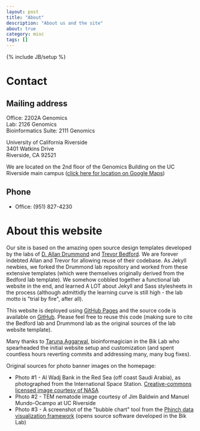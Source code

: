 ```yaml
---
layout: post
title: "About"
description: "About us and the site"
about: true
category: misc
tags: []
---
```

{% include JB/setup %}

<a name="purpose"></a>

# Contact

## Mailing address

Office: 2202A Genomics<br/>
Lab: 2126 Genomics<br/>
Bioinformatics Suite: 2111 Genomics<br/>

University of California Riverside<br/>
3401 Watkins Drive<br/>
Riverside, CA 92521<br/>

We are located on the 2nd floor of the Genomics Building on the UC Riverside main campus ([click here for location on Google Maps])

## Phone<br/>
* Office: (951) 827-4230

[click here for location on Google Maps]: https://www.google.com/maps/place/Genomics/@33.9727142,-117.325547,16.8z/data=!4m5!3m4!1s0x0:0xb3dc04e5ed19435a!8m2!3d33.9715188!4d-117.3263441

# About this website

Our site is based on the amazing open source design templates developed by the labs of [D. Allan Drummond] and [Trevor Bedford]. We are forever indebted Allan and Trevor for allowing reuse of their codebase. As Jekyll newbies, we forked the Drummond lab repository and worked from these extensive templates (which were themselves originally derived from the Bedford lab template). We somehow cobbled together a functional lab website in the end, and learned A LOT about Jekyll and Sass stylesheets in the process (although admittidly the learning curve is still high - the lab motto is "trial by fire", after all).

This website is deployed using [GitHub Pages] and the source code is available on [GitHub]. Please feel free to reuse this code (making sure to cite the Bedford lab and Drummond lab as the original sources of the lab website template).

Many thanks to [Taruna Aggarwal], bioinformagician in the Bik Lab who spearheaded the initial website setup and customization (and spent countless hours reverting commits and addressing many, many bug fixes).

Original sources for photo banner images on the homepage:

* Photo #1 - Al Wadj Bank in the Red Sea (off coast Saudi Arabia), as photographed from the International Space Station. [Creative-commons licensed image courtesy of NASA]
* Photo #2 - TEM nematode image courtesy of Jim Baldwin and Manuel Mundo-Ocampo at UC Riverside
* Photo #3 - A screenshot of the "bubble chart" tool from the [Phinch data visualization framework] (opens source software developed in the Bik Lab)

[Trevor Bedford]: http://bedford.io/misc/about/
[D. Allan Drummond]: http://drummondlab.org/about.html
[GitHub Pages]: https://pages.github.com/
[GitHub]: https://github.com/BikLab/biklab.github.io

[Taruna Aggarwal]: https://biklab.github.io/team/taruna-aggarwal
[Creative-commons licensed image courtesy of NASA]: https://flic.kr/p/6YZUWw
[Phinch data visualization framework]: http://phinch.org

<a name="contact"></a>





